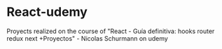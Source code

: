 ﻿# React-udemy
Proyects realized on the course of "React - Guía definitiva: hooks router redux next +Proyectos" - Nicolas Schurmann on udemy


